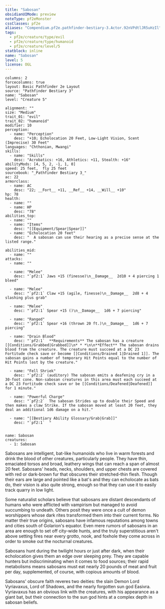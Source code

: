 ```yaml
---
title: "Sabosan"
obsidianUIMode: preview
noteType: pf2eMonster
cssClasses: pf2e
aliases: "Compendium.pf2e.pathfinder-bestiary-3.Actor.92nVPdtlJR5uHzIl" 
tags:
  - pf2e/creature/type/evil
  - pf2e/creature/type/humanoid
  - pf2e/creature/level/5
statblock: inline
name: "Sabosan"
level: 5
license: OGL
---
```


```statblock
columns: 2
forcecolumns: true
layout: Basic Pathfinder 2e Layout
source: "Pathfinder Bestiary 3"
name: "Sabosan"
level: "Creature 5"

alignment: ""
size: "Medium"
trait_01: "evil"
trait_02: "humanoid"
modifier: 10
perception:
  - name: "Perception"
    desc: "+10; Echolocation 20 Feet, Low-Light Vision, Scent (Imprecise) 30 Feet"
languages: "Chthonian, Mwangi"
skills:
  - name: "Skills"
    desc: "Acrobatics: +16, Athletics: +11, Stealth: +16"
abilityMods: [4, 5, 2, -1, 1, 0]
speed: 25 feet,  fly 25 feet
sourcebook: "_Pathfinder Bestiary 3_"
ac: 22
armorclass:
  - name: AC
    desc: "22; __Fort__ +11, __Ref__ +14, __Will__ +10"
hp: 78
health:
  - name: ""
  - name: HP
    desc: "78"
abilities_top:
  - name: ""
  - name: "Items"
    desc: "[[Equipment/Spear|Spear]]"
  - name: "Echolocation 20 feet"
    desc: "  A sabosan can use their hearing as a precise sense at the listed range."

abilities_mid:
  - name: ""
attacks:
  - name: ""

  - name: "Melee"
    desc: "`pf2:1` Jaws +15 (finesse)\n__Damage__  2d10 + 4 piercing 1 bleed"

  - name: "Melee"
    desc: "`pf2:1` Claw +15 (agile, finesse)\n__Damage__  2d8 + 4 slashing plus grab"

  - name: "Melee"
    desc: "`pf2:1` Spear +15 ()\n__Damage__  1d6 + 7 piercing"

  - name: "Ranged"
    desc: "`pf2:1` Spear +16 (thrown 20 ft.)\n__Damage__  1d6 + 7 piercing"

  - name: "Drain Blood"
    desc: "`pf2:1`  **Requirements** The sabosan has a creature [[Conditions/Grabbed|Grabbed]]\n* * *\n\n**Effect** The sabosan drains blood from the creature. The creature must succeed at a DC 23 Fortitude check save or become [[Conditions/Drained 1|Drained 1]]. The sabosan gains a number of temporary Hit Points equal to the number of Hit Points lost by the creature."

  - name: "Fell Shriek"
    desc: "`pf2:2` (auditory) The sabosan emits a deafening cry in a 30-foot cone. Non-sabosan creatures in this area must each succeed at a DC 23 Fortitude check save or be [[Conditions/Deafened|Deafened]] for 1 minute."

  - name: "Powerful Charge"
    desc: "`pf2:2`  The sabosan Strides up to double their Speed and then makes a claw Strike. If the sabosan moved at least 20 feet, they deal an additional 1d6 damage on a hit."

  - name: "[[Bestiary Ability Glossary/Grab|Grab]]"
    desc: "`pf2:1`  "
 
```

```encounter-table
name: Sabosan
creatures:
  - 1: Sabosan
```



Sabosans are intelligent, bat-like humanoids who live in warm forests and drink the blood of other creatures, particularly people. They have thin, emaciated torsos and broad, leathery wings that can reach a span of almost 20 feet. Sabosans' heads, necks, shoulders, and upper chests are covered with red or dark-brown fur that obscures their stretched-thin flesh. Though their ears are large and pointed like a bat's and they can echolocate as bats do, their vision is also quite strong, enough so that they can use it to easily track quarry in low light.

Some naturalist scholars believe that sabosans are distant descendants of humans who were afflicted with vampirism but managed to avoid succumbing to undeath. Others posit they were once a cult of demon worshippers whose dark rites transformed them into their current forms. No matter their true origins, sabosans have infamous reputations among towns and cities south of Golarion's equator. Even mere rumors of sabosans in an area are enough to set off city-wide hunts, and the truly superstitious aren't above setting fires near every grotto, nook, and foxhole they come across in order to smoke out the nocturnal creatures.

Sabosans hunt during the twilight hours or just after dark, when their echolocation gives them an edge over sleeping prey. They are capable hunters but indiscriminating when it comes to food sources; their rapid metabolisms means sabosans must eat nearly 20 pounds of meat and fruit per day, supplemented, of course, with copious amounts of blood.

Sabosans' obscure faith reveres two deities: the slain Demon Lord Vyriavaxus, Lord of Shadows, and the nearly forgotten sun god Easivra. Vyriavaxus has an obvious link with the creatures, with his appearance as a giant bat, but their connection to the sun god hints at a complex depth in sabosan beliefs.
